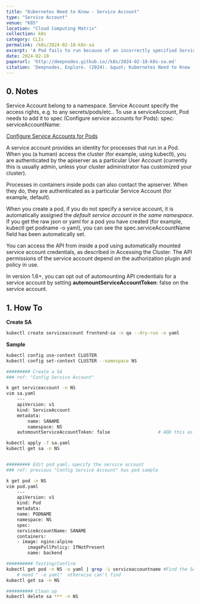 ```yaml
---
title: "Kubernetes Need to Know - Service Account"
type: "Service Account"
venue: "K8S"
location: "Cloud Computing Matrix"
collection: k8s
category: CLIs
permalink: /k8s/2024-02-18-k8s-sa
excerpt: 'A Pod fails to run because of an incorrectly specified Service Acccount.'
date: 2024-02-18
paperurl: 'http://deepnodes.github.io//k8s/2024-02-18-k8s-sa.md'
citation: 'Deepnodes, Explore. (2024). &quot; Kubernetes Need to Know - Service Account.&quot; <i>Cloud Computing Matrix</i>. 1(3).'
---
```


## 0. Notes

Service Account belong to a namespace.
Service Account specify the access rights, e.g. to any secrets/pods/etc..
To use a serviceAccount, Pod needs to add it to spec (Configure service accounts for Pods):
	spec:
  		serviceAccountName: 

[Configure Service Accounts for Pods](https://kubernetes.io/docs/tasks/configure-pod-container/configure-service-account/)

A service account provides an identity for processes that run in a Pod. When you (a human) access the cluster (for example, using kubectl), you are authenticated by the apiserver as a particular User Account (currently this is usually admin, unless your cluster administrator has customized your cluster).

Processes in containers inside pods can also contact the apiserver. When they do, they are authenticated as a particular Service Account (for example, default).

When you create a pod, if you do not specify a service account, it is automatically assigned the *default service account in the same namespace*. If you get the raw json or yaml for a pod you have created (for example, kubectl get podname -o yaml), you can see the spec.serviceAccountName field has been automatically set.

You can access the API from inside a pod using automatically mounted service account credentials, as described in Accessing the Cluster. The API permissions of the service account depend on the authorization plugin and policy in use.

In version 1.6+, you can opt out of automounting API credentials for a service account by setting **automountServiceAccountToken**: false on the service account.

## 1. How To

**Create SA**

```sh
kubectl create serviceaccount frontend-sa -n qa --dry-run -o yaml
```

**Sample**

```sh
kubectl config use-context CLUSTER
kubectl config set-context CLUSTER --namespace NS

######### Create a SA
### ref: "Config Service Account"

k get serviceaccount -n NS
vim sa.yaml
	---
	apiVersion: v1
	kind: ServiceAccount
	metadata:
		name: SANAME
		namespace: NS
	automountServiceAccountToken: false                  # ADD this as required

kubectl apply -f sa.yaml
kubectl get sa -n NS


######### Edit pod yaml，specify the service account
### ref: previous "Config Service Account" has pod sample

k get pod -n NS
vim pod.yaml
	---
	apiVersion: v1
	kind: Pod
	metadata:
	name: PODNAME
	namespace: NS
	spec:
	serviceAccountName: SANAME 
	containers:
	- image: nginx:alpine
		imagePullPolicy: IfNotPresent
		name: backend

########## Testing/Confirm
kubectl get pod -n NS -o yaml | grep -i serviceaccountname #Find the SA used in the Pod
	# need " -o yaml"  otherwise can't find
kubectl get sa -n NS

########## Clean up
kubectl delete sa *** -n NS
```
